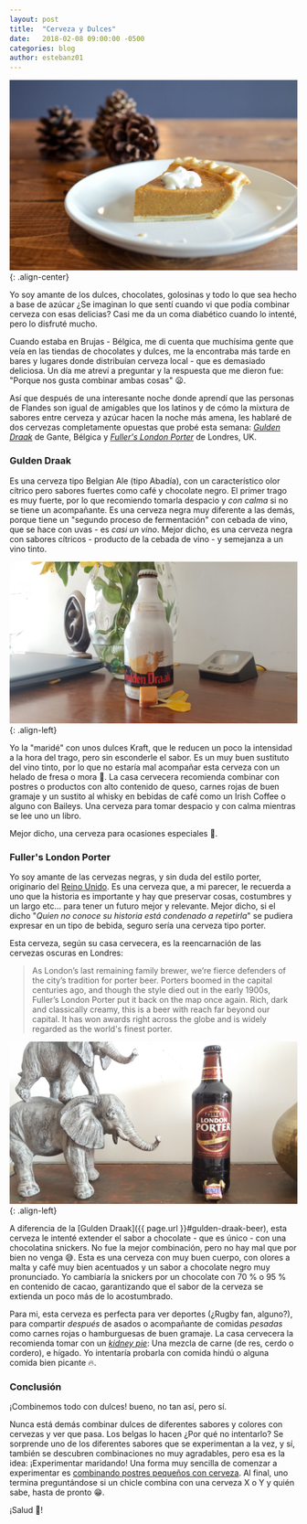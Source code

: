 ```yaml
---
layout: post
title:  "Cerveza y Dulces"
date:   2018-02-08 09:00:00 -0500
categories: blog
author: estebanz01
---
```

![Postre](/assets/images/posts/2018-02-08-cerveza-y-dulces/portada.jpg){: .align-center}

Yo soy amante de los dulces, chocolates, golosinas y todo lo que sea hecho a base de azúcar ¿Se imaginan lo que sentí cuando vi que podía combinar cerveza con esas delicias? Casi me da un coma diabético cuando lo intenté, pero lo disfruté mucho.

Cuando estaba en Brujas - Bélgica, me di cuenta que muchísima gente que veía en las tiendas de chocolates y dulces, me la encontraba más tarde en bares y lugares donde distribuían cerveza local - que es demasiado deliciosa. Un día me atreví a preguntar y la respuesta que me dieron fue: "Porque nos gusta combinar ambas cosas" :frowning:.

Así que después de una interesante noche donde aprendí que las personas de Flandes son igual de amigables que los latinos y de cómo la mixtura de sabores entre cerveza y azúcar hacen la noche más amena, les hablaré de dos cervezas completamente opuestas que probé esta semana: [_Gulden Draak_](https://www.vansteenberge.com/es/nuestras-cervezas/gulden-draak/gulden-draak/) de Gante, Bélgica y [_Fuller's London Porter_](https://www.fullers.co.uk/beer/explore-our-beers/london-porter) de Londres, UK.

### Gulden Draak

Es una cerveza tipo Belgian Ale (tipo Abadía), con un característico olor cítrico pero sabores fuertes como café y chocolate negro. El primer trago es muy fuerte, por lo que recomiendo tomarla despacio y _con calma_ si no se tiene un acompañante. Es una cerveza negra muy diferente a las demás, porque tiene un "segundo proceso de fermentación" con cebada de vino, que se hace con uvas - es _casi un vino_. Mejor dicho, es una cerveza negra con sabores cítricos - producto de la cebada de vino - y semejanza a un vino tinto.

![Gulden Draak Beer](/assets/images/posts/2018-02-08-cerveza-y-dulces/gulden-draak.jpg){: .align-left}


Yo la "maridé" con unos dulces Kraft, que le reducen un poco la intensidad a la hora del trago, pero sin esconderle el sabor. Es un muy buen sustituto del vino tinto, por lo que no estaría mal acompañar esta cerveza con un helado de fresa o mora :icecream:. La casa cervecera recomienda combinar con postres o productos con alto contenido de queso, carnes rojas de buen gramaje y un sustito al whisky en bebidas de café como un Irish Coffee o alguno con Baileys. Una cerveza para tomar despacio y con calma mientras se lee uno un libro.

Mejor dicho, una cerveza para ocasiones especiales :beers:.

### Fuller's London Porter

Yo soy amante de las cervezas negras, y sin duda del estilo porter, originario del [Reino Unido](https://en.wikipedia.org/wiki/Porter_(beer)). Es una cerveza que, a mi parecer, le recuerda a uno que la historia es importante y hay que preservar cosas, costumbres y un largo etc... para tener un futuro mejor y relevante. Mejor dicho, si el dicho "_Quien no conoce su historia está condenado a repetirla_" se pudiera expresar en un tipo de bebida, seguro sería una cerveza tipo porter.

Esta cerveza, según su casa cervecera, es la reencarnación de las cervezas oscuras en Londres:
> As London’s last remaining family brewer, we’re fierce defenders of the city’s tradition for porter beer. Porters boomed in the capital centuries ago, and though the style died out in the early 1900s, Fuller’s London Porter put it back on the map once again. Rich, dark and classically creamy, this is a beer with reach far beyond our capital. It has won awards right across the globe and is widely regarded as the world's finest porter.

![Fullers London Porter Beer](/assets/images/posts/2018-02-08-cerveza-y-dulces/london-porter.jpg){: .align-left}


A diferencia de la [Gulden Draak]({{ page.url }}#gulden-draak-beer), esta cerveza le intenté extender el sabor a chocolate - que es único - con una chocolatina snickers. No fue la mejor combinación, pero no hay mal que por bien no venga :sweat_smile:. Esta es una cerveza con muy buen cuerpo, con olores a malta y café muy bien acentuados y un sabor a chocolate negro muy pronunciado. Yo cambiaría la snickers por un chocolate con 70 % o 95 % en contenido de cacao, garantizando que el sabor de la cerveza se extienda un poco más de lo acostumbrado.

Para mi, esta cerveza es perfecta para ver deportes (¿Rugby fan, alguno?), para compartir _después_ de asados o acompañante de comidas _pesadas_ como carnes rojas o hamburguesas de buen gramaje. La casa cervecera la recomienda tomar con un [_kidney pie_](https://en.wikipedia.org/wiki/Steak_and_kidney_pie): Una mezcla de carne (de res, cerdo o cordero), e hígado. Yo intentaría probarla con comida hindú o alguna comida bien picante :fire:.


### Conclusión

¡Combinemos todo con dulces! bueno, no tan así, pero sí.

Nunca está demás combinar dulces de diferentes sabores y colores con cervezas y ver que pasa. Los belgas lo hacen ¿Por qué no intentarlo? Se sorprende uno de los diferentes sabores que se experimentan a la vez, y sí, también se descubren combinaciones no muy agradables, pero esa es la idea: ¡Experimentar maridando!
Una forma muy sencilla de comenzar a experimentar es [combinando postres pequeños con cerveza](http://www.chilango.com/tragos/cerveza-y-postre/). Al final, uno termina preguntándose si un chicle combina con una cerveza X o Y y quién sabe, hasta de pronto :grin:.

¡Salud :beers:!
